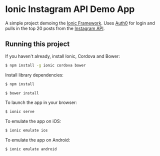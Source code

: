 Ionic Instagram API Demo App
=====================

A simple project demoing the [Ionic Framework](http://ionicframework.com/docs/). Uses [Auth0](https://auth0.com/) for login and pulls in the top 20 posts from the [Instagram API](https://www.instagram.com/developer/).

## Running this project

If you haven't already, install Ionic, Cordova and Bower:

```bash
$ npm install -g ionic cordova bower
```

Install library dependencies:

```bash
$ npm install
```

```bash
$ bower install
```

To launch the app in your browser:

```bash
$ ionic serve
```

To emulate the app on iOS:

```bash
$ ionic emulate ios
```

To emulate the app on Android:

```bash
$ ionic emulate android
```

